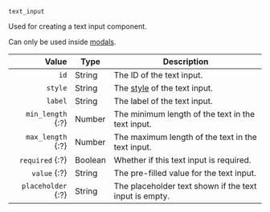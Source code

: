 `text_input`

Used for creating a text input component.

Can only be used inside [modals](/parsables/modal.md).

| Value              | Type    | Description                                            |
|-------------------:|---------|--------------------------------------------------------|
| `id`               | String  | The ID of the text input.                              |
| `style`            | String  | The [style][1] of the text input.                      |
| `label`            | String  | The label of the text input.                           |
| `min_length` {:?}  | Number  | The minimum length of the text in the text input.      |
| `max_length` {:?}  | Number  | The maximum length of the text in the text input.      |
| `required` {:?}    | Boolean | Whether if this text input is required.                |
| `value` {:?}       | String  | The pre-filled value for the text input.               |
| `placeholder` {:?} | String  | The placeholder text shown if the text input is empty. |

[1]: https://discord.com/developers/docs/interactions/message-components#text-inputs-text-input-styles